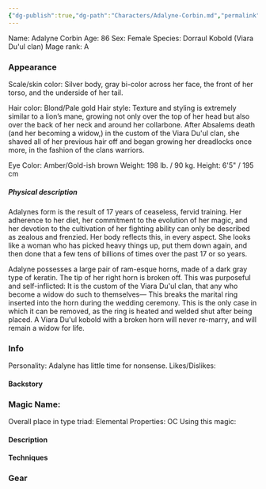 ```yaml
---
{"dg-publish":true,"dg-path":"Characters/Adalyne-Corbin.md","permalink":"/characters/adalyne-corbin/"}
---
```


Name: Adalyne Corbin 
Age: 86
Sex: Female
Species: Dorraul Kobold (Viara Du'ul clan)
Mage rank: A

### Appearance 
Scale/skin color: Silver body, gray bi-color across her face, the front of her torso, and the underside of her tail.

Hair color: Blond/Pale gold 
Hair style:
	Texture and styling is extremely similar to a lion’s mane, growing not only over the top of her head but also over the back of her neck and around her collarbone. 
	After Absalems death (and her becoming a widow,) in the custom of the Viara Du'ul clan, she shaved all of her previous hair off and began growing her dreadlocks once more, in the fashion of the clans warriors. 

Eye Color: Amber/Gold-ish brown
Weight: 198 lb. / 90 kg.
Height: 6'5" / 195 cm
##### Physical description
Adalynes form is the result of 17 years of ceaseless, fervid training. Her adherence to her diet, her commitment to the evolution of her magic, and her devotion to the cultivation of her fighting ability can only be described as zealous and frenzied. 
Her body reflects this, in every aspect. 
She looks like a woman who has picked heavy things up, put them down again, and then done that a few tens of billions of times over the past 17 or so years.

Adalyne possesses a large pair of ram-esque horns, made of a dark gray type of keratin. The tip of her right horn is broken off. This was purposeful and self-inflicted:
It is the custom of the Viara Du'ul clan, that any who become a widow do such to themselves— This breaks the marital ring inserted into the horn during the wedding ceremony. 
This is the only case in which it can be removed, as the ring is heated and welded shut after being placed. A Viara Du'ul kobold with a broken horn will never re-marry, and will remain a widow for life.
### Info

Personality: 
Adalyne has little time for nonsense. 
Likes/Dislikes:

#### Backstory





### Magic Name:
Overall place in type triad:
Elemental Properties:
OC Using this magic:
#### Description


#### Techniques


### Gear
